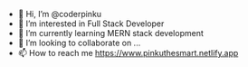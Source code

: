 - 👋 Hi, I’m @coderpinku
- 👀 I’m interested in Full Stack Developer
- 🌱 I’m currently learning MERN stack development
- 💞️ I’m looking to collaborate on ...
- 📫 How to reach me https://www.pinkuthesmart.netlify.app

<!---
coderpinku/coderpinku is a ✨ special ✨ repository because its `README.md` (this file) appears on your GitHub profile.
You can click the Preview link to take a look at your changes.
--->
